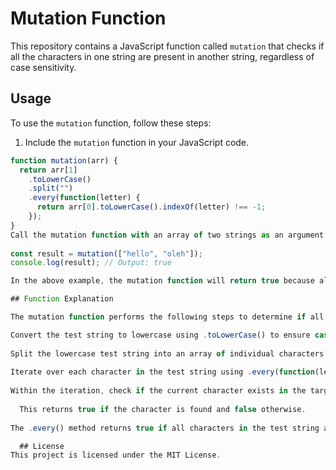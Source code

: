 # Mutation Function

This repository contains a JavaScript function called `mutation` that checks if all the characters in one string are present in another string, regardless of case sensitivity.

## Usage

To use the `mutation` function, follow these steps:

1. Include the `mutation` function in your JavaScript code.

```javascript
function mutation(arr) {
  return arr[1]
    .toLowerCase()
    .split("")
    .every(function(letter) {
      return arr[0].toLowerCase().indexOf(letter) !== -1;
    });
}
Call the mutation function with an array of two strings as an argument. The first string represents the target string, and the second string represents the test string.
  
const result = mutation(["hello", "oleh"]);
console.log(result); // Output: true

In the above example, the mutation function will return true because all the characters in the test string "oleh" are present in the target string "hello".

## Function Explanation

The mutation function performs the following steps to determine if all characters in the test string are present in the target string:

Convert the test string to lowercase using .toLowerCase() to ensure case insensitivity.
  
Split the lowercase test string into an array of individual characters using .split("").
  
Iterate over each character in the test string using .every(function(letter) { ... }).
  
Within the iteration, check if the current character exists in the target string by using .toLowerCase().indexOf(letter) !== -1.
  
  This returns true if the character is found and false otherwise.
    
The .every() method returns true if all characters in the test string are found in the target string, and false otherwise.

  ## License
This project is licensed under the MIT License.






